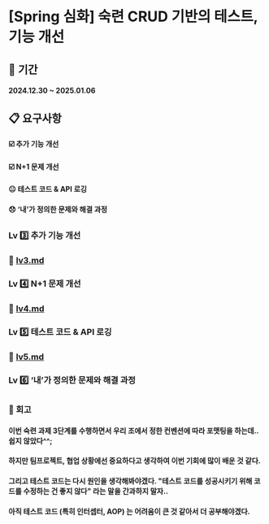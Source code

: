 # [Spring 심화] 숙련 CRUD 기반의 테스트, 기능 개선
## 📆 기간
#### 2024.12.30 ~ 2025.01.06

## 📋 요구사항
#### ☑️ 추가 기능 개선
#### ☑️ N+1 문제 개선
#### 😐 테스트 코드 & API 로깅
#### 😞 ‘내’가 정의한 문제와 해결 과정
## 

### Lv 3️⃣ 추가 기능 개선
### 🔗 [lv3.md](Doc/lv3.md)
### Lv 4️⃣ N+1 문제 개선
### 🔗 [lv4.md](Doc/lv4.md)
### Lv 5️⃣ 테스트 코드 & API 로깅
### 🔗 [lv5.md](Doc/lv5.md)
### Lv 6️⃣ ‘내’가 정의한 문제와 해결 과정
## 

### 💬 회고
#### 이번 숙련 과제 3단계를 수행하면서 우리 조에서 정한 컨벤션에 따라 포맷팅을 하는데.. 쉽지 않았다^^;
#### 하지만 팀프로젝트, 협업 상황에선 중요하다고 생각하여 이번 기회에 많이 배운 것 같다.
#### 그리고 테스트 코드는 다시 원인을 생각해봐야겠다. "테스트 코드를 성공시키기 위해 코드를 수정하는 건 좋지 않다" 라는 말을 간과하지 말자..
#### 아직 테스트 코드 (특히 인터셉터, AOP) 는 어려움이 큰 것 같아서 더 공부해야겠다.